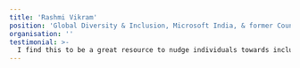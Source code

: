```yaml
---
title: 'Rashmi Vikram'
position: 'Global Diversity & Inclusion, Microsoft India, & former Country Head at Community Business'
organisation: ''
testimonial: >-
  I find this to be a great resource to nudge individuals towards inclusion. By using examples in the Inclusion Nudges Guidebook, the road to true inclusion becomes less bumpy.
---
```

